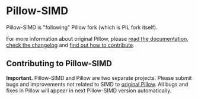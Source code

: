Pillow-SIMD
===========

Pillow-SIMD is "following" Pillow fork (which is PIL fork itself).

For more information about original Pillow, please
[read the documentation](http://pillow.readthedocs.io/),
[check the changelog](https://github.com/python-pillow/Pillow/blob/master/CHANGES.rst) and
[find out how to contribute](https://github.com/python-pillow/Pillow/blob/master/.github/CONTRIBUTING.md).


Contributing to Pillow-SIMD
---------------------------

**Important.** Pillow-SIMD and Pillow are two separate projects.
Please submit bugs and improvements not related to SIMD to 
[original Pillow](https://github.com/python-pillow/Pillow/issues/new).
All bugs and fixes in Pillow will appear in next Pillow-SIMD version automatically.
